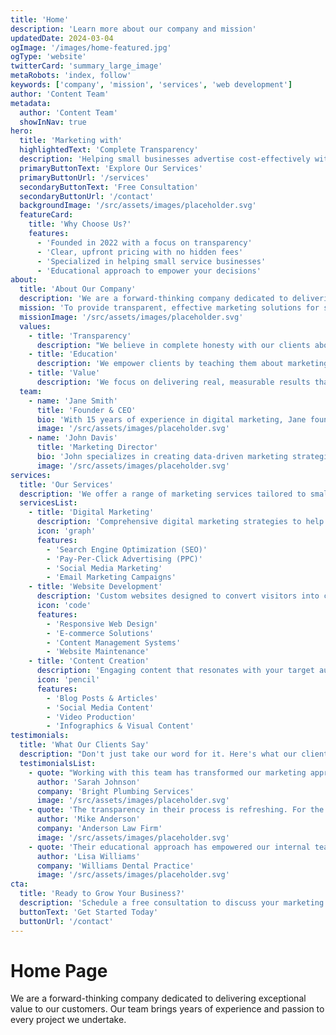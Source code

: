 ```yaml
---
title: 'Home'
description: 'Learn more about our company and mission'
updatedDate: 2024-03-04
ogImage: '/images/home-featured.jpg'
ogType: 'website'
twitterCard: 'summary_large_image'
metaRobots: 'index, follow'
keywords: ['company', 'mission', 'services', 'web development']
author: 'Content Team'
metadata:
  author: 'Content Team'
  showInNav: true
hero:
  title: 'Marketing with'
  highlightedText: 'Complete Transparency'
  description: 'Helping small businesses advertise cost-effectively without the usual marketing smoke and mirrors.'
  primaryButtonText: 'Explore Our Services'
  primaryButtonUrl: '/services'
  secondaryButtonText: 'Free Consultation'
  secondaryButtonUrl: '/contact'
  backgroundImage: '/src/assets/images/placeholder.svg'
  featureCard:
    title: 'Why Choose Us?'
    features:
      - 'Founded in 2022 with a focus on transparency'
      - 'Clear, upfront pricing with no hidden fees'
      - 'Specialized in helping small service businesses'
      - 'Educational approach to empower your decisions'
about:
  title: 'About Our Company'
  description: 'We are a forward-thinking company dedicated to delivering exceptional value to our customers. Our team brings years of experience and passion to every project we undertake.'
  mission: 'To provide transparent, effective marketing solutions for small service businesses.'
  missionImage: '/src/assets/images/placeholder.svg'
  values:
    - title: 'Transparency'
      description: "We believe in complete honesty with our clients about what works and what doesn't."
    - title: 'Education'
      description: 'We empower clients by teaching them about marketing rather than keeping them in the dark.'
    - title: 'Value'
      description: 'We focus on delivering real, measurable results that justify your investment.'
  team:
    - name: 'Jane Smith'
      title: 'Founder & CEO'
      bio: 'With 15 years of experience in digital marketing, Jane founded the company to bring transparency to small business marketing.'
      image: '/src/assets/images/placeholder.svg'
    - name: 'John Davis'
      title: 'Marketing Director'
      bio: 'John specializes in creating data-driven marketing strategies that deliver measurable results for our clients.'
      image: '/src/assets/images/placeholder.svg'
services:
  title: 'Our Services'
  description: 'We offer a range of marketing services tailored to small businesses needs.'
  servicesList:
    - title: 'Digital Marketing'
      description: 'Comprehensive digital marketing strategies to help your business grow online.'
      icon: 'graph'
      features:
        - 'Search Engine Optimization (SEO)'
        - 'Pay-Per-Click Advertising (PPC)'
        - 'Social Media Marketing'
        - 'Email Marketing Campaigns'
    - title: 'Website Development'
      description: 'Custom websites designed to convert visitors into customers.'
      icon: 'code'
      features:
        - 'Responsive Web Design'
        - 'E-commerce Solutions'
        - 'Content Management Systems'
        - 'Website Maintenance'
    - title: 'Content Creation'
      description: 'Engaging content that resonates with your target audience.'
      icon: 'pencil'
      features:
        - 'Blog Posts & Articles'
        - 'Social Media Content'
        - 'Video Production'
        - 'Infographics & Visual Content'
testimonials:
  title: 'What Our Clients Say'
  description: "Don't just take our word for it. Here's what our clients have to say about our services."
  testimonialsList:
    - quote: "Working with this team has transformed our marketing approach. We've seen a 40% increase in qualified leads within three months."
      author: 'Sarah Johnson'
      company: 'Bright Plumbing Services'
      image: '/src/assets/images/placeholder.svg'
    - quote: 'The transparency in their process is refreshing. For the first time, I actually understand where my marketing budget is going and why.'
      author: 'Mike Anderson'
      company: 'Anderson Law Firm'
      image: '/src/assets/images/placeholder.svg'
    - quote: 'Their educational approach has empowered our internal team to make better marketing decisions.'
      author: 'Lisa Williams'
      company: 'Williams Dental Practice'
      image: '/src/assets/images/placeholder.svg'
cta:
  title: 'Ready to Grow Your Business?'
  description: 'Schedule a free consultation to discuss your marketing needs.'
  buttonText: 'Get Started Today'
  buttonUrl: '/contact'
---
```


# Home Page

We are a forward-thinking company dedicated to delivering exceptional value to our customers. Our team brings years of experience and passion to every project we undertake.
